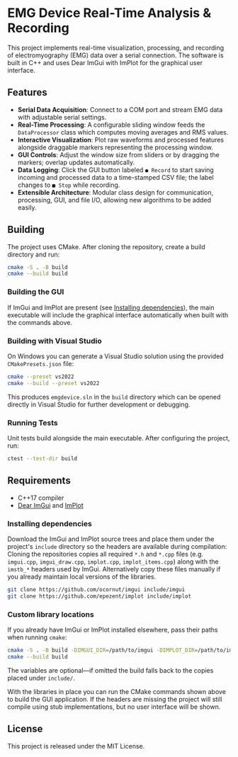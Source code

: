# EMG Device Real-Time Analysis & Recording

This project implements real-time visualization, processing, and recording of electromyography (EMG) data over a serial connection. The software is built in C++ and uses Dear ImGui with ImPlot for the graphical user interface.

## Features

- **Serial Data Acquisition**: Connect to a COM port and stream EMG data with adjustable serial settings.
- **Real-Time Processing**: A configurable sliding window feeds the `DataProcessor` class which computes moving averages and RMS values.
- **Interactive Visualization**: Plot raw waveforms and processed features alongside draggable markers representing the processing window.
- **GUI Controls**: Adjust the window size from sliders or by dragging the markers; overlap updates automatically.
- **Data Logging**: Click the GUI button labeled `● Record` to start saving incoming and processed data to a time-stamped CSV file; the label changes to `■ Stop` while recording.
- **Extensible Architecture**: Modular class design for communication, processing, GUI, and file I/O, allowing new algorithms to be added easily.

## Building

The project uses CMake. After cloning the repository, create a build directory and run:

```bash
cmake -S . -B build
cmake --build build
```

### Building the GUI

If ImGui and ImPlot are present (see [Installing dependencies](#installing-dependencies)),
the main executable will include the graphical interface automatically when
built with the commands above.


### Building with Visual Studio

On Windows you can generate a Visual Studio solution using the provided
`CMakePresets.json` file:

```bash
cmake --preset vs2022
cmake --build --preset vs2022
```

This produces `emgdevice.sln` in the `build` directory which can be opened
directly in Visual Studio for further development or debugging.

### Running Tests

Unit tests build alongside the main executable. After configuring the project,
run:

```bash
ctest --test-dir build
```

## Requirements

- C++17 compiler
- [Dear ImGui](https://github.com/ocornut/imgui) and [ImPlot](https://github.com/epezent/implot)

### Installing dependencies

Download the ImGui and ImPlot source trees and place them under the project's
`include` directory so the headers are available during compilation:
Cloning the repositories copies all required `*.h` and `*.cpp` files (e.g.
`imgui.cpp`, `imgui_draw.cpp`, `implot.cpp`, `implot_items.cpp`) along with the
`imstb_*` headers used by ImGui. Alternatively copy these files manually if you
already maintain local versions of the libraries.

```bash
git clone https://github.com/ocornut/imgui include/imgui
git clone https://github.com/epezent/implot include/implot
```

### Custom library locations

If you already have ImGui or ImPlot installed elsewhere, pass their paths when
running `cmake`:

```bash
cmake -S . -B build -DIMGUI_DIR=/path/to/imgui -DIMPLOT_DIR=/path/to/implot
cmake --build build
```

The variables are optional—if omitted the build falls back to the copies placed
under `include/`.

With the libraries in place you can run the CMake commands shown above to build
the GUI application. If the headers are missing the project will still compile
using stub implementations, but no user interface will be shown.

## License

This project is released under the MIT License.
